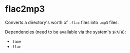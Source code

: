flac2mp3
========

Converts a directory's worth of `.flac` files into `.mp3` files.

Dependencies (need to be available via the system's `$PATH`):

* `lame`
* `flac`
